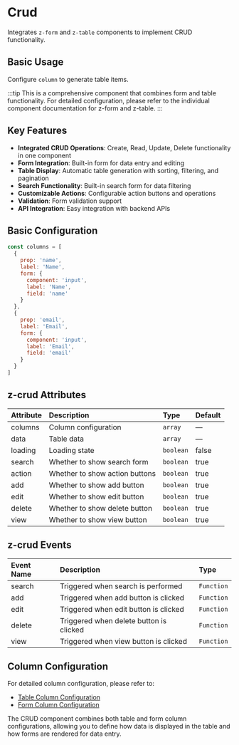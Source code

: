 # Crud

Integrates `z-form` and `z-table` components to implement CRUD functionality.

## Basic Usage

Configure `column` to generate table items.

:::tip
This is a comprehensive component that combines form and table functionality. For detailed configuration, please refer to the individual component documentation for z-form and z-table.
:::

## Key Features

- **Integrated CRUD Operations**: Create, Read, Update, Delete functionality in one component
- **Form Integration**: Built-in form for data entry and editing
- **Table Display**: Automatic table generation with sorting, filtering, and pagination
- **Search Functionality**: Built-in search form for data filtering
- **Customizable Actions**: Configurable action buttons and operations
- **Validation**: Form validation support
- **API Integration**: Easy integration with backend APIs

## Basic Configuration

```javascript
const columns = [
  {
    prop: 'name',
    label: 'Name',
    form: {
      component: 'input',
      label: 'Name',
      field: 'name'
    }
  },
  {
    prop: 'email',
    label: 'Email',
    form: {
      component: 'input',
      label: 'Email',
      field: 'email'
    }
  }
]
```

## z-crud Attributes

| Attribute             | Description                              | Type                            | Default |
| :-------------------- | :--------------------------------------- | :------------------------------ | :------ |
| columns               | Column configuration                     | `array`                         | —       |
| data                  | Table data                               | `array`                         | —       |
| loading               | Loading state                            | `boolean`                       | false   |
| search                | Whether to show search form              | `boolean`                       | true    |
| action                | Whether to show action buttons           | `boolean`                       | true    |
| add                   | Whether to show add button               | `boolean`                       | true    |
| edit                  | Whether to show edit button              | `boolean`                       | true    |
| delete                | Whether to show delete button            | `boolean`                       | true    |
| view                  | Whether to show view button              | `boolean`                       | true    |

## z-crud Events

| Event Name | Description                      | Type       |
| :--------- | :------------------------------- | :--------- |
| search     | Triggered when search is performed | `Function` |
| add        | Triggered when add button is clicked | `Function` |
| edit       | Triggered when edit button is clicked | `Function` |
| delete     | Triggered when delete button is clicked | `Function` |
| view       | Triggered when view button is clicked | `Function` |

## Column Configuration

For detailed column configuration, please refer to:
- [Table Column Configuration](/en/components/table#column-configuration)
- [Form Column Configuration](/en/components/form#column-configuration)

The CRUD component combines both table and form column configurations, allowing you to define how data is displayed in the table and how forms are rendered for data entry.
